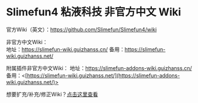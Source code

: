 # Slimefun4 粘液科技 非官方中文 Wiki

官方Wiki（英文）：<https://github.com/Slimefun/Slimefun4/wiki>

非官方中文Wiki：  
地址：<https://slimefun-wiki.guizhanss.cn/>
备用：<https://slimefun-wiki.guizhanss.net/>

附属插件非官方中文Wiki：
地址：<https://slimefun-addons-wiki.guizhanss.cn/>
备用：<[https://slimefun-wiki.guizhanss.net/](https://slimefun-addons-wiki.guizhanss.net/)>

想要扩充/补充/修正Wiki？[点击这里查看](https://slimefun-wiki.guizhanss.net/Expanding-the-Wiki)

